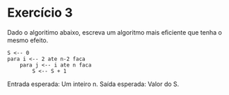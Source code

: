 # Exercício 3

Dado o algoritimo abaixo, escreva um algoritmo mais eﬁciente que tenha o mesmo efeito.

```
S <-- 0
para i <-- 2 ate n-2 faca
    para j <-- i ate n faca
        S <-- S + 1
```

Entrada esperada: Um inteiro n.
Saída esperada: Valor do S.